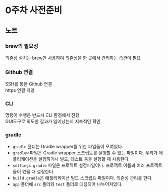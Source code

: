 # 0주차 사전준비

## 노트

### brew의 필요성

의존성 설치는 brew만 사용하여 의존성을 한 곳에서 관리하는 습관이 필요  

### Github 연결

SSH를 통한 Github 연결  
https 연결 지양  

### CLI

명령어 수행은 반드시 CLI 환경에서 진행  
GUI도구로 의도한 결과가 일어났는지 지속적인 확인  

### gradle

- `gradle` 폴더는 Gradle wrapper를 위한 파일들이 모여있다.
- `gradlew` 파일은 Gradle wrapper 스크립트를 실행할 수 있는 파일이다.
우리가 애플리케이션을 실행하거나 빌드, 테스트 등을 실행할 때 사용한다.
- `settings.gradle` 파일은 프로젝트 설정파일이다.
프로젝트 이름과 여러 프로젝트들이 있을 때 설정한다.
- `build.gradle`은 애플리케이션 빌드 스크립트 파일이다.
의존성 관리를 한다.
- `app` 폴더에 `src` 폴더와 `test` 폴더로 대칭되어 나누어져있다.
